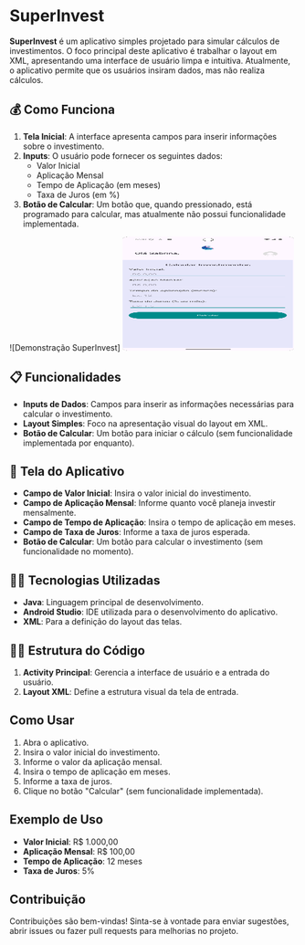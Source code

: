 # SuperInvest

**SuperInvest** é um aplicativo simples projetado para simular cálculos de investimentos. O foco principal deste aplicativo é trabalhar o layout em XML, apresentando uma interface de usuário limpa e intuitiva. Atualmente, o aplicativo permite que os usuários insiram dados, mas não realiza cálculos.

## 💰 Como Funciona

1. **Tela Inicial**: A interface apresenta campos para inserir informações sobre o investimento.
2. **Inputs**: O usuário pode fornecer os seguintes dados:
   - Valor Inicial
   - Aplicação Mensal
   - Tempo de Aplicação (em meses)
   - Taxa de Juros (em %)
3. **Botão de Calcular**: Um botão que, quando pressionado, está programado para calcular, mas atualmente não possui funcionalidade implementada.

![Demonstração SuperInvest]
<img src="app/src/main/res/drawable/print_superinvest.png" alt="demonstração app" width="300" height="200">


## 📋 Funcionalidades

- **Inputs de Dados**: Campos para inserir as informações necessárias para calcular o investimento.
- **Layout Simples**: Foco na apresentação visual do layout em XML.
- **Botão de Calcular**: Um botão para iniciar o cálculo (sem funcionalidade implementada por enquanto).

## 📱 Tela do Aplicativo

- **Campo de Valor Inicial**: Insira o valor inicial do investimento.
- **Campo de Aplicação Mensal**: Informe quanto você planeja investir mensalmente.
- **Campo de Tempo de Aplicação**: Insira o tempo de aplicação em meses.
- **Campo de Taxa de Juros**: Informe a taxa de juros esperada.
- **Botão de Calcular**: Um botão para calcular o investimento (sem funcionalidade no momento).

## 👨‍💻 Tecnologias Utilizadas

- **Java**: Linguagem principal de desenvolvimento.
- **Android Studio**: IDE utilizada para o desenvolvimento do aplicativo.
- **XML**: Para a definição do layout das telas.

## 👨‍💻 Estrutura do Código

1. **Activity Principal**: Gerencia a interface de usuário e a entrada do usuário.
2. **Layout XML**: Define a estrutura visual da tela de entrada.

## Como Usar

1. Abra o aplicativo.
2. Insira o valor inicial do investimento.
3. Informe o valor da aplicação mensal.
4. Insira o tempo de aplicação em meses.
5. Informe a taxa de juros.
6. Clique no botão "Calcular" (sem funcionalidade implementada).

## Exemplo de Uso

- **Valor Inicial**: R$ 1.000,00
- **Aplicação Mensal**: R$ 100,00
- **Tempo de Aplicação**: 12 meses
- **Taxa de Juros**: 5%

## Contribuição

Contribuições são bem-vindas! Sinta-se à vontade para enviar sugestões, abrir issues ou fazer pull requests para melhorias no projeto.
